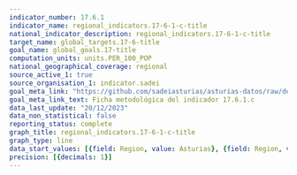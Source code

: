```yaml
---
indicator_number: 17.6.1
indicator_name: regional_indicators.17-6-1-c-title
national_indicator_description: regional_indicators.17-6-1-c-title
target_name: global_targets.17-6-title
goal_name: global_goals.17-title
computation_units: units.PER_100_POP
national_geographical_coverage: regional
source_active_1: true
source_organisation_1: indicator.sadei
goal_meta_link: "https://github.com/sadeiasturias/asturias-datos/raw/develop/descargas/metodologia/17.6.1.c.pdf"
goal_meta_link_text: Ficha metodológica del indicador 17.6.1.c
data_last_update: "20/12/2023"
data_non_statistical: false
reporting_status: complete
graph_title: regional_indicators.17-6-1-c-title
graph_type: line
data_start_values: [{field: Region, value: Asturias}, {field: Region, value: España}]
precision: [{decimals: 1}]
---
```

